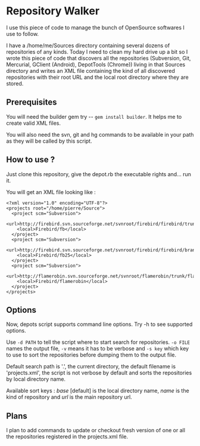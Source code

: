 Repository Walker
=================

I use this piece of code to manage the bunch of OpenSource softwares I use to follow.

I have a /home/me/Sources directory containing several dozens of repositories of any 
kinds. Today I need to clean my hard drive up a bit so I wrote this piece of 
code that discovers all the repositories (Subversion, Git, Mercurial, GClient (Android), 
DepotTools (Chrome)) living in that Sources directory and writes an XML file containing
the kind of all discovered repositories with their root URL and the local root directory
where they are stored.

Prerequisites
-------------

You will need the builder gem try -- `gem install builder`. It helps me to create 
valid XML files.

You will also need the svn, git and hg commands to be available in your path as
they will be called by this script.

How to use ?
------------

Just clone this repository, give the depot.rb the executable rights and... run it.

You will get an XML file looking like :

    <?xml version="1.0" encoding="UTF-8"?>
    <projects root="/home/pierre/Source">
      <project scm="Subversion">
        <url>http://firebird.svn.sourceforge.net/svnroot/firebird/firebird/trunk</url>
        <local>Firebird/fb</local>
      </project>
      <project scm="Subversion">
        <url>http://firebird.svn.sourceforge.net/svnroot/firebird/firebird/branches/B2_5_Release</url>
        <local>Firebird/fb25</local>
      </project>
      <project scm="Subversion">
        <url>http://flamerobin.svn.sourceforge.net/svnroot/flamerobin/trunk/flamerobin</url>
        <local>Firebird/flamerobin</local>
      </project>
    </projects>

Options
-------

Now, depots script supports command line options. Try -h to see supported options.

Use `-d PATH` to tell the script where to start search for repositories. `-o FILE` names 
the output file, `-v` means it has to be verbose and `-s key` which key to use to sort
the repositories before dumping them to the output file.

Default search path is '.', the current directory, the default filename is 'projects.xml',
the script is not verbose by default and sorts the repositories by local directory name.

Available sort keys : *base* [default] is the local directory name, *name* is the kind of repository
and *url* is the main repository url.

Plans
-----

I plan to add commands to update or checkout fresh version of one or all the
repositories registered in the projects.xml file.
